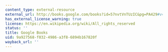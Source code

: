 ```yaml
---
content_type: external-resource
external_url: http://books.google.com/books?id=57nvtVnTUzIC&pg=PA429#v=onepage
has_external_license_warning: true
license: https://en.wikipedia.org/wiki/All_rights_reserved
status: ''
title: Google Books
uid: 9a927568-f032-4986-a3f8-6894b167820f
wayback_url: ''
---
```

